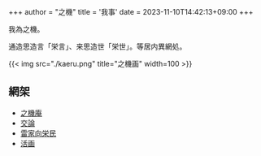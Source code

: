+++
author = "之機"
title = '我事'
date = 2023-11-10T14:42:13+09:00
+++

我為之機。

通造思造言「栄言」、来思造世「栄世」。等居内異網処。

{{< img src="./kaeru.png" title="之機画" width=100 >}}

## 網架

* [之機庵](https://kaeru2193.net)
* [交論](https://twitter.com/kaeru2193)
* [雷家向栄民](https://discord.gg/tHhA4bBYap)
* [活画](https://youtube.com/channel/UCohJlUTohjjcikJPD7b2mdA)